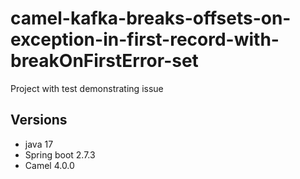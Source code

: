 # camel-kafka-breaks-offsets-on-exception-in-first-record-with-breakOnFirstError-set

Project with test demonstrating issue 

## Versions
* java 17
* Spring boot 2.7.3
* Camel 4.0.0
